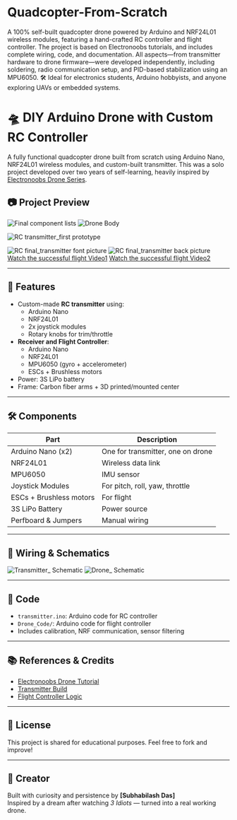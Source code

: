 # Quadcopter-From-Scratch
A 100% self-built quadcopter drone powered by Arduino and NRF24L01 wireless modules, featuring a hand-crafted RC controller and flight controller. The project is based on Electronoobs tutorials, and includes complete wiring, code, and documentation. All aspects—from transmitter hardware to drone firmware—were developed independently, including soldering, radio communication setup, and PID-based stabilization using an MPU6050.
🛠️ Ideal for electronics students, Arduino hobbyists, and anyone exploring UAVs or embedded systems.

# 🛸 DIY Arduino Drone with Custom RC Controller

A fully functional quadcopter drone built from scratch using Arduino Nano, NRF24L01 wireless modules, and custom-built transmitter. This was a solo project developed over two years of self-learning, heavily inspired by [Electronoobs Drone Series](http://electronoobs.com/eng_robotica_tut5_1.php).

## 📷 Project Preview
![Final component lists ](Components.jpg)
![Drone Body](Drone_body.jpg)


![RC transmitter_first prototype ](Transmitter_First_Prototype.jpg)

![RC final_transmitter font picture](Transmitter_final_prototype_front.jpg)
![RC final_transmitter  back picture](Transmitter_final_prototype_back.jpg)
[Watch the successful flight Video1](flight_video1.mp4)
[Watch the successful flight Video2](Flight_video2.mp4)

---

## 🚁 Features

- Custom-made **RC transmitter** using:
  - Arduino Nano
  - NRF24L01
  - 2x joystick modules
  - Rotary knobs for trim/throttle
- **Receiver and Flight Controller**:
  - Arduino Nano
  - NRF24L01
  - MPU6050 (gyro + accelerometer)
  - ESCs + Brushless motors
- Power: 3S LiPo battery
- Frame: Carbon fiber arms + 3D printed/mounted center

---

## 🛠️ Components

| Part | Description |
|------|-------------|
| Arduino Nano (x2) | One for transmitter, one on drone |
| NRF24L01 | Wireless data link |
| MPU6050 | IMU sensor |
| Joystick Modules | For pitch, roll, yaw, throttle |
| ESCs + Brushless motors | For flight |
| 3S LiPo Battery | Power source |
| Perfboard & Jumpers | Manual wiring |

---

## 📐 Wiring & Schematics
![Transmitter_ Schematic ]( transmitter_Diagram_.png)
![Drone_ Schematic ](full_flight_controller.png)


---

## 💾 Code

- `transmitter.ino`: Arduino code for RC controller
- `Drone_Code/`: Arduino code for flight controller
- Includes calibration, NRF communication, sensor filtering

---

## 📚 References & Credits

- [Electronoobs Drone Tutorial](http://electronoobs.com/eng_robotica_tut5_1.php)
- [Transmitter Build](http://electronoobs.com/eng_robotica_tut5_2.php)
- [Flight Controller Logic](http://electronoobs.com/eng_robotica_tut5_3.php)

---

## 🔖 License

This project is shared for educational purposes. Feel free to fork and improve!

---

## 🙌 Creator

Built with curiosity and persistence by **[Subhabilash Das]**  
Inspired by a dream after watching *3 Idiots* — turned into a real working drone.

